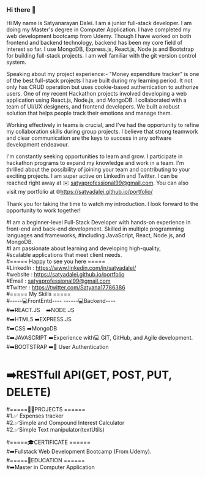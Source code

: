 ### Hi there 👋

Hi My name is Satyanarayan Dalei. I am a junior full-stack developer. I am doing my Master's degree in Computer Application. I have completed my web development bootcamp from Udemy. Though I have worked on both frontend and backend technology, backend has been my core field of interest so far. I use MongoDB, Express.js, React.js, Node.js and Bootstrap for building full-stack projects. I am well familiar with the git version control system.

Speaking about my project experience:-
"Money expenditure tracker" is one of the best full-stack projects I have built during my learning period. It not only has CRUD operation but uses cookie-based authentication to authorize users. One of my recent Hackathon projects involved developing a web application using React.js, Node.js, and MongoDB. I collaborated with a team of UI/UX designers, and frontend developers. We built a robust solution that helps people track their emotions and manage them.

Working effectively in teams is crucial, and I've had the opportunity to refine my collaboration skills during group projects. I believe that strong teamwork and clear communication are the keys to success in any software development endeavour.

I'm constantly seeking opportunities to learn and grow. I participate in hackathon programs to expand my knowledge and work in a team. I'm thrilled about the possibility of joining your team and contributing to your exciting projects. I am super active on LinkedIn and Twitter. I can be reached right away at ✉️ satyaprofessional99@gmail.com. You can also visit my portfolio at 🌐https://satyadalei.github.io/portfolio/

Thank you for taking the time to watch my introduction. I look forward to the opportunity to work together!

#I am a beginner-level Full-Stack Developer with hands-on experience in front-end and back-end development. Skilled in multiple programming languages and frameworks, #including JavaScript, React, Node.js, and MongoDB.  
#I am passionate about learning and developing high-quality,  
#scalable applications that meet client needs.  
#===== Happy to see you here =====  
#LinkedIn   : https://www.linkedin.com/in/satyadalei/  
#website    : https://satyadalei.github.io/portfolio  
#Email      : satyaprofessional99@gmail.com  
#Twitter    : https://twitter.com/Satyana17786386  
#===== My Skills =====  
#-----💻FrontEntd----       ------💻Backend----  
#➡️REACT.JS &nbsp;&nbsp;                ➡️NODE.JS  
#➡️HTML5                   ➡️EXPRESS.JS  
#➡️CSS                     ➡️MongoDB  
#➡️JAVASCRIPT              ➡️Experience with💻 GIT, GitHub, and Agile development.  
#➡️BOOTSTRAP               ➡️🔐 User Authentication  
#                         ➡️RESTfull API(GET, POST, PUT, DELETE)   
#=====🧑‍💻PROJECTS ======  
#1.✅ Expenses tracker    
#2.✅Simple and Compound Interest Calculator  
#2.✅Simple Text manipulator(textUtils)

#=====🎓CERTIFICATE ======  
#➡️Fullstack Web Development Bootcamp (From Udemy).  
#=====📙EDUCATION ======  
#➡️Master in Computer Application      

